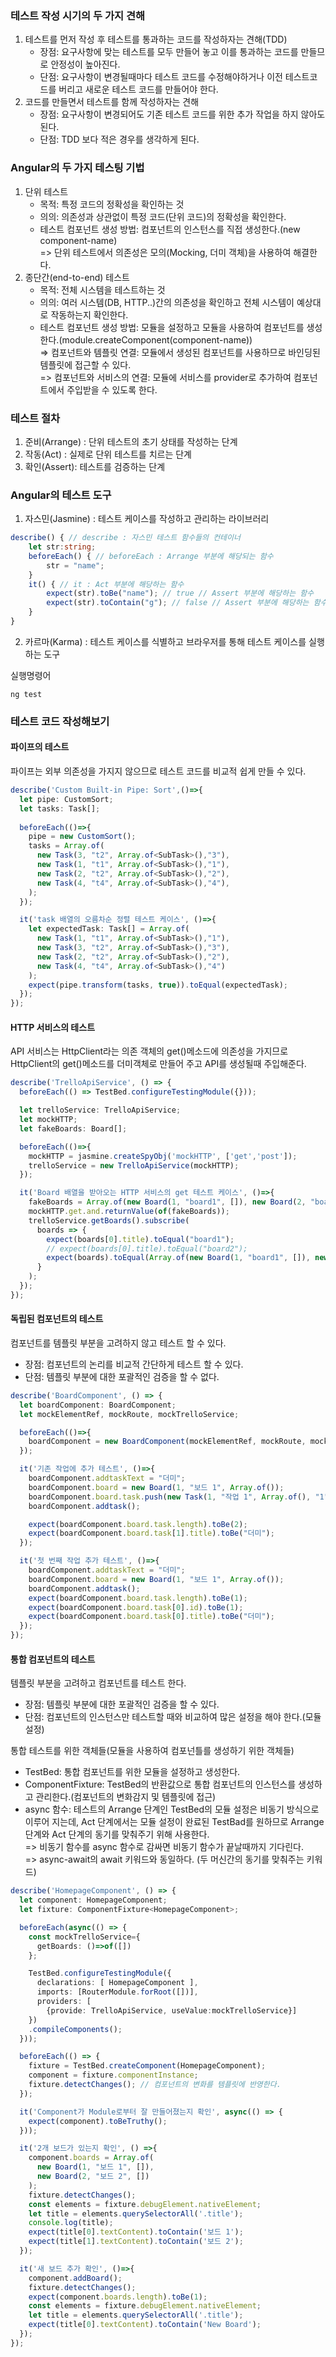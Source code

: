 ### 테스트 작성 시기의 두 가지 견해
1. 테스트를 먼저 작성 후 테스트를 통과하는 코드를 작성하자는 견해(TDD)
    - 장점: 요구사항에 맞는 테스트를 모두 만들어 놓고 이를 통과하는 코드를 만들므로 안정성이 높아진다.
    - 단점: 요구사항이 변경될때마다 테스트 코드를 수정해야하거나 이전 테스트코드를 버리고 새로운 테스트 코드를 만들어야 한다.
2. 코드를 만들면서 테스트를 함께 작성하자는 견해
    - 장점: 요구사항이 변경되어도 기존 테스트 코드를 위한 추가 작업을 하지 않아도 된다.
    - 단점: TDD 보다 적은 경우를 생각하게 된다.

### Angular의 두 가지 테스팅 기법
1. 단위 테스트
    - 목적: 특정 코드의 정확성을 확인하는 것
    - 의의: 의존성과 상관없이 특정 코드(단위 코드)의 정확성을 확인한다.
    - 테스트 컴포넌트 생성 방법: 컴포넌트의 인스턴스를 직접 생성한다.(new component-name)
    <br>=> 단위 테스트에서 의존성은 모의(Mocking, 더미 객체)을 사용하여 해결한다.
2. 종단간(end-to-end) 테스트
    - 목적: 전체 시스템을 테스트하는 것
    - 의의: 여러 시스템(DB, HTTP..)간의 의존성을 확인하고 전체 시스템이 예상대로 작동하는지 확인한다.
    - 테스트 컴포넌트 생성 방법: 모듈을 설정하고 모듈을 사용하여 컴포넌트를 생성한다.(module.createComponent(component-name))
    <br>=> 컴포넌트와 템플릿 연결: 모듈에서 생성된 컴포넌트를 사용하므로 바인딩된 템플릿에 접근할 수 있다.
    <br>=> 컴포넌트와 서비스의 연결: 모듈에 서비스를 provider로 추가하여 컴포넌트에서 주입받을 수 있도록 한다.

### 테스트 절차
1. 준비(Arrange) : 단위 테스트의 초기 상태를 작성하는 단계
2. 작동(Act) : 실제로 단위 테스트를 치르는 단계
3. 확인(Assert): 테스트를 검증하는 단계

### Angular의 테스트 도구
1. 자스민(Jasmine) : 테스트 케이스를 작성하고 관리하는 라이브러리

```ts
describe() { // describe : 자스민 테스트 함수들의 컨테이너
    let str:string;
    beforeEach() { // beforeEach : Arrange 부분에 해당되는 함수
        str = "name";
    }
    it() { // it : Act 부분에 해당하는 함수
        expect(str).toBe("name"); // true // Assert 부분에 해당하는 함수
        expect(str).toContain("g"); // false // Assert 부분에 해당하는 함수
    }
}
```
2. 카르마(Karma) : 테스트 케이스를 식별하고 브라우저를 통해 테스트 케이스를 실행하는 도구

실행명령어
```code
ng test
```

### 테스트 코드 작성해보기
#### 파이프의 테스트 
파이프는 외부 의존성을 가지지 않으므로 테스트 코드를 비교적 쉽게 만들 수 있다.
```ts
describe('Custom Built-in Pipe: Sort',()=>{
  let pipe: CustomSort;
  let tasks: Task[];
  
  beforeEach(()=>{
    pipe = new CustomSort();
    tasks = Array.of(
      new Task(3, "t2", Array.of<SubTask>(),"3"),
      new Task(1, "t1", Array.of<SubTask>(),"1"),
      new Task(2, "t2", Array.of<SubTask>(),"2"),
      new Task(4, "t4", Array.of<SubTask>(),"4"),
    );
  });

  it('task 배열의 오름차순 정렬 테스트 케이스', ()=>{
    let expectedTask: Task[] = Array.of(
      new Task(1, "t1", Array.of<SubTask>(),"1"),
      new Task(3, "t2", Array.of<SubTask>(),"3"),
      new Task(2, "t2", Array.of<SubTask>(),"2"),
      new Task(4, "t4", Array.of<SubTask>(),"4")
    );
    expect(pipe.transform(tasks, true)).toEqual(expectedTask);
  });
});
```

#### HTTP 서비스의 테스트
API 서비스는 HttpClient라는 의존 객체의 get()메소드에 의존성을 가지므로 HttpClient의 get()메소드를 더미객체로 만들어 주고 API를 생성될때 주입해준다.
```ts
describe('TrelloApiService', () => {
  beforeEach(() => TestBed.configureTestingModule({}));

  let trelloService: TrelloApiService;
  let mockHTTP;
  let fakeBoards: Board[];

  beforeEach(()=>{
    mockHTTP = jasmine.createSpyObj('mockHTTP', ['get','post']);
    trelloService = new TrelloApiService(mockHTTP);
  });

  it('Board 배열을 받아오는 HTTP 서비스의 get 테스트 케이스', ()=>{
    fakeBoards = Array.of(new Board(1, "board1", []), new Board(2, "board2", []));
    mockHTTP.get.and.returnValue(of(fakeBoards));
    trelloService.getBoards().subscribe(
      boards => {
        expect(boards[0].title).toEqual("board1");
        // expect(boards[0].title).toEqual("board2");
        expect(boards).toEqual(Array.of(new Board(1, "board1", []), new Board(2, "board2", [])));
      }
    );
  });
});
```
#### 독립된 컴포넌트의 테스트
컴포넌트를 템플릿 부분을 고려하지 않고 테스트 할 수 있다.
  - 장점: 컴포넌트의 논리를 비교적 간단하게 테스트 할 수 있다.
  - 단점: 템플릿 부분에 대한 포괄적인 검증을 할 수 없다.

```ts
describe('BoardComponent', () => {
  let boardComponent: BoardComponent;
  let mockElementRef, mockRoute, mockTrelloService;

  beforeEach(()=>{
    boardComponent = new BoardComponent(mockElementRef, mockRoute, mockTrelloService);
  });

  it('기존 작업에 추가 테스트', ()=>{
    boardComponent.addtaskText = "더미";
    boardComponent.board = new Board(1, "보드 1", Array.of());
    boardComponent.board.task.push(new Task(1, "작업 1", Array.of(), "1"));
    boardComponent.addtask();

    expect(boardComponent.board.task.length).toBe(2);
    expect(boardComponent.board.task[1].title).toBe("더미");
  });

  it('첫 번째 작업 추가 테스트', ()=>{
    boardComponent.addtaskText = "더미";
    boardComponent.board = new Board(1, "보드 1", Array.of());
    boardComponent.addtask();
    expect(boardComponent.board.task.length).toBe(1);
    expect(boardComponent.board.task[0].id).toBe(1);
    expect(boardComponent.board.task[0].title).toBe("더미");
  });
});
```

#### 통합 컴포넌트의 테스트
템플릿 부분을 고려하고 컴포넌트를 테스트 한다.
  - 장점: 템플릿 부분에 대한 포괄적인 검증을 할 수 있다.
  - 단점: 컴포넌트의 인스턴스만 테스트할 때와 비교하여 많은 설정을 해야 한다.(모듈 설정)

통합 테스트를 위한 객체들(모듈을 사용하여 컴포넌틀를 생성하기 위한 객체들)
  - TestBed: 통합 컴포넌트를 위한 모듈을 설정하고 생성한다.
  - ComponentFixture: TestBed의 반환값으로 통합 컴포넌트의 인스턴스를 생성하고 관리한다.(컴포넌트의 변화감지 및 템플릿에 접근)
  - async 함수: 테스트의 Arrange 단계인 TestBed의 모듈 설정은 비동기 방식으로 이루어 지는데, Act 단계에서는 모듈 설정이 완료된 TestBad를 원하므로 Arrange단계와 Act 단계의 동기를 맞춰주기 위해 사용한다.
  <br> => 비동기 함수를 async 함수로 감싸면 비동기 함수가 끝날때까지 기다린다.
  <br> => async-await의 await 키워드와 동일하다. (두 머신간의 동기를 맞춰주는 키워드)

```ts
describe('HomepageComponent', () => {
  let component: HomepageComponent;
  let fixture: ComponentFixture<HomepageComponent>;

  beforeEach(async(() => {
    const mockTrelloService={
      getBoards: ()=>of([])
    };

    TestBed.configureTestingModule({
      declarations: [ HomepageComponent ],
      imports: [RouterModule.forRoot([])],
      providers: [
        {provide: TrelloApiService, useValue:mockTrelloService}]
    })
    .compileComponents();
  }));

  beforeEach(() => {
    fixture = TestBed.createComponent(HomepageComponent);
    component = fixture.componentInstance;
    fixture.detectChanges(); // 컴포넌트의 변화를 템플릿에 반영한다.
  });

  it('Component가 Module로부터 잘 만들어졌는지 확인', async(() => {
    expect(component).toBeTruthy();
  }));

  it('2개 보드가 있는지 확인', () =>{
    component.boards = Array.of(
      new Board(1, "보드 1", []),
      new Board(2, "보드 2", [])
    );
    fixture.detectChanges();
    const elements = fixture.debugElement.nativeElement;
    let title = elements.querySelectorAll('.title');
    console.log(title);
    expect(title[0].textContent).toContain('보드 1');
    expect(title[1].textContent).toContain('보드 2');
  });

  it('새 보드 추가 확인', ()=>{
    component.addBoard();
    fixture.detectChanges();
    expect(component.boards.length).toBe(1);
    const elements = fixture.debugElement.nativeElement;
    let title = elements.querySelectorAll('.title');
    expect(title[0].textContent).toContain('New Board');
  });
});
```
